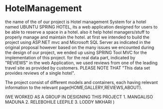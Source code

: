 # HotelManagement

the name of the of our project is Hotel management System for a hotel named UBUNTU SPRING HOTEL, its a web application designed for users to be able to reserve a space in a hotel. also it help hotel managers/stuff to properly manage and maintain the hotel.
at first we intended to build the project using ASP.NET mvc and Microsoft SQL Server as indicated in the original proposal however based on the many issues we encounted during the design of our project, we ended up using SPRING Tool MVC for the implementation of this project.
for the real data part, indicated by "REVIEWS" in the web Application, we used reviews from one of the leading travel site as provided by customers. PLEASE NOTE THAT "This data set provides reviews of a single hotel".

The project consist of different models and containers, each having relevant information to the relevant page(HOME,GALLERY,REVIEWS,ABOUT).


(WE WORKED AS A GROUP IN DESIGNING THIS PROJECT
      1. MANGALISO MADUNA
      2. RELEBOHILE LEEPILE
      3. LODDY MKHARI
)
